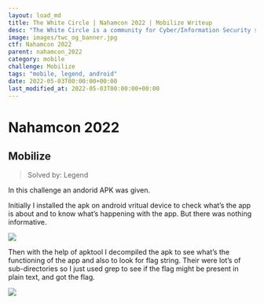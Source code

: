 ```yaml
---
layout: load_md
title: The White Circle | Nahamcon 2022 | Mobilize Writeup
desc: "The White Circle is a community for Cyber/Information Security students, enthusiasts and professionals. You can discuss anything related to Security, share your knowledge with others, get help when you need it and proceed further in your journey with amazing people from all over the world."
image: images/twc_og_banner.jpg
ctf: Nahamcon 2022
parent: nahamcon_2022
category: mobile
challenge: Mobilize
tags: "mobile, legend, android"
date: 2022-05-03T00:00:00+00:00
last_modified_at: 2022-05-03T00:00:00+00:00
---
```


<h1 class="heading card-title white-text">Nahamcon 2022</h1>

## Mobilize
> Solved by: Legend

In this challenge an andorid APK was given.

Initially I installed the apk on android vritual device to check what’s the app is about and to know what’s happening with the app. But there was nothing informative.

![](https://i.imgur.com/cDBB9pM.png)

Then with the help of apktool I decompiled the apk to see what’s the functioning of the app and also to look for flag string.  Their were lot’s of sub-directories so I just used grep to see if the flag might be present in plain text, and got the flag.

![](https://i.imgur.com/PuimDJi.png)